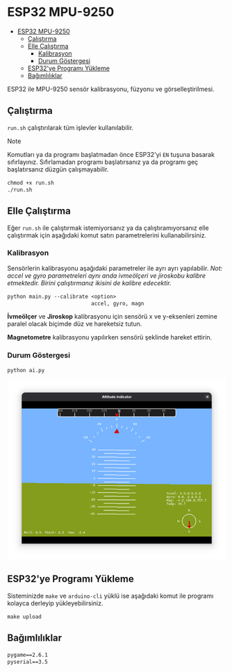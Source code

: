 # ESP32 MPU-9250

- [ESP32 MPU-9250](#esp32-mpu-9250)
  - [Çalıştırma](#çalıştırma)
  - [Elle Çalıştırma](#elle-çalıştırma)
    - [Kalibrasyon](#kalibrasyon)
    - [Durum Göstergesi](#durum-göstergesi)
  - [ESP32'ye Programı Yükleme](#esp32ye-programı-yükleme)
  - [Bağımlılıklar](#bağımlılıklar)

ESP32 ile MPU-9250 sensör kalibrasyonu, füzyonu ve görselleştirilmesi.

## Çalıştırma

`run.sh` çalıştırılarak tüm işlevler kullanılabilir.

> [!NOTE]
> Komutları ya da programı başlatmadan önce ESP32'yi `EN` tuşuna basarak sıfırlayınız. Sıfırlamadan programı başlatırsanız ya da programı geç başlatırsanız düzgün çalışmayabilir.

```console
chmod +x run.sh
./run.sh
```

## Elle Çalıştırma

Eğer `run.sh` ile çalıştırmak istemiyorsanız ya da çalıştıramıyorsanız elle çalıştırmak için aşağıdaki komut satırı parametrelerini kullanabilirsiniz.

### Kalibrasyon

Sensörlerin kalibrasyonu aşağıdaki parametreler ile ayrı ayrı yapılabilir. *Not: accel ve gyro parametreleri aynı anda ivmeölçeri ve jiroskobu kalibre etmektedir. Birini çalıştırmanız ikisini de kalibre edecektir.*

```console
python main.py --calibrate <option>
                           accel, gyro, magn
```

**İvmeölçer** ve **Jiroskop** kalibrasyonu için sensörü x ve y-eksenleri zemine paralel olacak biçimde düz ve hareketsiz tutun.

**Magnetometre** kalibrasyonu yapılırken sensörü şeklinde hareket ettirin.

### Durum Göstergesi

```console
python ai.py
```

![Attitude indicator screenshot](./img/ai.png)

## ESP32'ye Programı Yükleme

Sisteminizde `make` ve `arduino-cli` yüklü ise aşağıdaki komut ile programı kolayca derleyip yükleyebilirsiniz.

```console
make upload
```

## Bağımlılıklar

```requirements
pygame==2.6.1
pyserial==3.5
```
